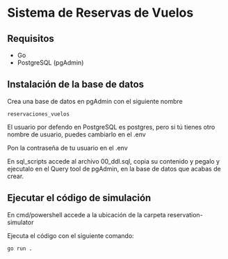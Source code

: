 # Sistema de Reservas de Vuelos

## Requisitos
- Go
- PostgreSQL (pgAdmin)

## Instalación de la base de datos
Crea una base de datos en pgAdmin con el siguiente nombre
```
reservaciones_vuelos
```

El usuario por defendo en PostgreSQL es postgres, pero si tú tienes otro nombre de usuario, puedes cambiarlo en el .env

Pon la contraseña de tu usuario en el .env

En sql_scripts accede al archivo 00_ddl.sql, copia su contenido y pegalo y ejecutalo en el Query tool de pgAdmin, en la base de datos que acabas de crear.

## Ejecutar el código de simulación
En cmd/powershell accede a la ubicación de la carpeta reservation-simulator

Ejecuta el código con el siguiente comando:
```
go run .
```
